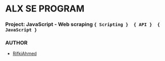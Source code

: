 # ALX SE PROGRAM

### **Project: JavaScript - Web scraping** `` { Scripting }  { API }  { JavaScript } ``

### AUTHOR
- [RifkiAhmed](https://github.com/RifkiAhmed)
